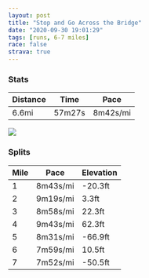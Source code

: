```yaml
---
layout: post
title: "Stop and Go Across the Bridge"
date: "2020-09-30 19:01:29"
tags: [runs, 6-7 miles]
race: false
strava: true
---
```


### Stats

| Distance | Time | Pace |
|----------|------|------|
|6.6mi|57m27s|8m42s/mi|

<img src='https://maps.googleapis.com/maps/api/staticmap?maptype=roadmap&path=enc:o`wwFthsbM@u@G@YURI\Fb@Z`@DfAMr@f@`@?n@j@hAf@J?VUNYb@TnAJVj@L~@Rp@H~BPZXPE\RH?^Fb@NBXILTUb@HZxAQxA^l@DjBSZRFT`CZ?NL`@TRt@vAxAb@t@z@hCNb@Rv@r@PFRn@ZX|@T\RAh@J^h@n@XNFRZGl@b@hAFHPn@b@|@ZZ|@`@Tv@V\t@f@NT?\r@`@b@Nj@PRZFrAv@~Bj@d@XNVtBEz@`@t@Nv@Kl@NpBCxBXZGXVf@CZV`AA~B\d@MVe@h@WdFw@p@[Z?x@]|AIXSJUpAc@`@Bj@YJ?b@g@bD}AX]bAm@n@ItAs@nBe@TUl@AlAi@^[x@aBb@aCh@s@FSCONiAn@e@AGX_A^}@b@q@Fe@PYNCTU?[X{@p@W`@yAXEPwAKmAx@gAEI\qAASZw@TK`@Df@gAPy@?OCQSKDKQUTo@j@w@Ao@l@cAFo@r@wBLQzA[hAJ|@\GBFS_@`@ANxBn@~CXpAb@\?vAn@|@Fn@Zb@Dp@TRATNn@CJMj@dAn@`@fEt@\VjA^\`@jCz@TEjB`Av@P`B|@jAd@ROK]d@[t@_A|BoAhAeAN@XKTY|@i@Vc@jAKZWr@QPSLAPUfAs@~@MPWVM|Ac@L[p@e@LEJ_@`Ak@PYb@]Tk@VCNe@r@CXUJSRGDOtA`@v@@`Ao@lAQtA_Ap@?z@e@h@]jBs@bAu@`@GpAi@dAGhAo@rA[P[VI\Yh@[n@Iz@m@l@AXIf@[fBKz@iARy@AKPO?MbHsARQnCGTFLVNFZBVXpAF`@NrBUPHtAFLFj@WJFAD?IFGpERZM^Bd@`A|BvCB\Xp@IF@p@`BbB}BWC\B^MNi@TYz@Wf@Ed@Fl@\EHFZt@Dj@sB~Ae@t@Tj@HhBGXYVA|@UHIp@OLQnAi@pBIv@Y`ADnAKbA?`@Y^OVC\M`@@x@Md@@\]fBC@lE|A\EE[^sC?c@N}@?[v@oBLMj@Jp@\vC`AFL@ZQ`@@p@WpCBh@QhAHfBQnBc@QBh@c@NEn@QLAZU|@NTvCl@n@D`@^?F&key=AIzaSyC1MId7bFpkLXNAaYhBSTb8jLyiSqzbDtM&size=800x800&markers=color:yellow|label:S|40.75544,-73.99579&markers=color:green|label:F|40.69308000000006,-74.00149999999985'>

### Splits

| Mile | Pace | Elevation |
|------|------|-----------|
|1|8m43s/mi|-20.3ft|
|2|9m19s/mi|3.3ft|
|3|8m58s/mi|22.3ft|
|4|9m43s/mi|62.3ft|
|5|8m31s/mi|-66.9ft|
|6|7m59s/mi|10.5ft|
|7|7m52s/mi|-50.5ft|
